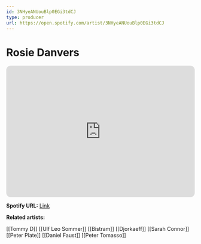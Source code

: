 ```yaml
---
id: 3NHyeANUouBlp0EGi3tdCJ
type: producer
url: https://open.spotify.com/artist/3NHyeANUouBlp0EGi3tdCJ
---
```

# Rosie Danvers

<iframe style="border-radius:12px" src="https://open.spotify.com/embed/artist/3NHyeANUouBlp0EGi3tdCJ" width="100%" height="352" frameBorder="0" allowfullscreen="" allow="autoplay; clipboard-write; encrypted-media; fullscreen; picture-in-picture" loading="lazy"></iframe>

**Spotify URL:** [Link](https://open.spotify.com/artist/3NHyeANUouBlp0EGi3tdCJ)

**Related artists:**

[[Tommy D]]
[[Ulf Leo Sommer]]
[[Bistram]]
[[Djorkaeff]]
[[Sarah Connor]]
[[Peter Plate]]
[[Daniel Faust]]
[[Peter Tomasso]]
